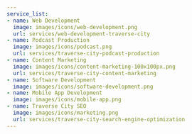 ```yaml
---
service_list:
- name: Web Development
  image: images/icons/web-development.png
  url: services/web-development-traverse-city
- name: Podcast Production
  image: images/icons/podcast.png
  url: services/traverse-city-podcast-production
- name: Content Marketing
  image: images/icons/content-marketing-100x100px.png
  url: services/traverse-city-content-marketing
- name: Software Development
  image: images/icons/software-development.png
- name: Mobile App Development
  image: images/icons/mobile-app.png
- name: Traverse City SEO
  image: images/icons/marketing.png
  url: services/traverse-city-search-engine-optimization
---
```


